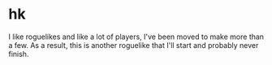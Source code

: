 # hk
I like roguelikes and like a lot of players, I've been moved to make more than a few.  As a result, this is another roguelike that I'll start and probably never finish.
